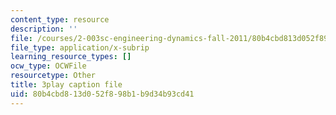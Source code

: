 ```yaml
---
content_type: resource
description: ''
file: /courses/2-003sc-engineering-dynamics-fall-2011/80b4cbd813d052f898b1b9d34b93cd41_osyKjTQuwlk.vtt
file_type: application/x-subrip
learning_resource_types: []
ocw_type: OCWFile
resourcetype: Other
title: 3play caption file
uid: 80b4cbd8-13d0-52f8-98b1-b9d34b93cd41
---
```

